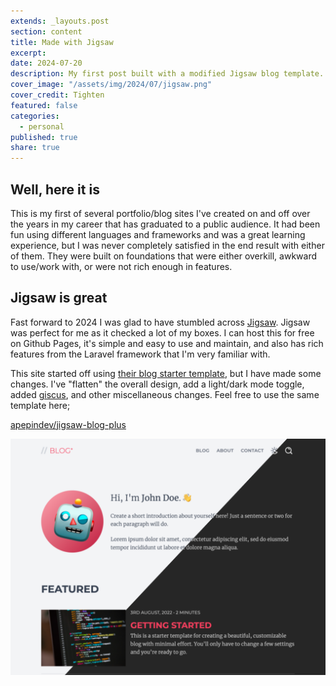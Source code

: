 ```yaml
---
extends: _layouts.post
section: content
title: Made with Jigsaw
excerpt: 
date: 2024-07-20
description: My first post built with a modified Jigsaw blog template.
cover_image: "/assets/img/2024/07/jigsaw.png"
cover_credit: Tighten
featured: false
categories:
  - personal
published: true
share: true
---
```


## Well, here it is

This is my first of several portfolio/blog sites I've created on and off over the years in my
career that has graduated to a public audience. It had been fun using different
languages and frameworks and was a great learning experience, but I was never
completely satisfied in the end result with either of them. They were built on
foundations that were either overkill, awkward to use/work with, or were not rich enough
in features.

## Jigsaw is great

Fast forward to 2024 I was glad to have stumbled across [Jigsaw](https://jigsaw.tighten.com/). Jigsaw was perfect
for me as it checked a lot of my boxes. I can host this for free on Github Pages, it's
simple and easy to use and maintain, and also has rich features from the Laravel
framework that I'm very familiar with.

This site started off using [their blog starter template](https://github.com/tighten/jigsaw-blog-template), but I have made some changes.
I've "flatten" the overall design, add a light/dark mode toggle, added [giscus](https://giscus.app/), and
other miscellaneous changes. Feel free to use the same template here;

[apepindev/jigsaw-blog-plus](https://github.com/apepindev/jigsaw-blog-plus)

![](/assets/img/2024/07/blog-plus-screenshot.png)